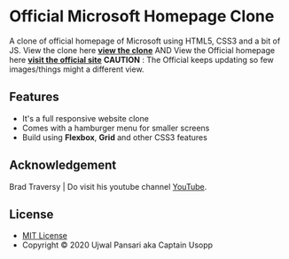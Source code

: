 # Official Microsoft Homepage Clone

A clone of official homepage of Microsoft using HTML5, CSS3 and a bit of JS.
View the clone here [__view the clone__](https://captain-usopp.github.io/microsoft-clone/) AND View the Official homepage here [__visit the official site__](https://www.microsoft.com/en-in)
__CAUTION__ : The Official keeps updating so few images/things might a different view.

## Features

* It's a full responsive website clone
* Comes with a hamburger menu for smaller screens
* Build using __Flexbox__, __Grid__ and other CSS3 features

## Acknowledgement

Brad Traversy | Do visit his youtube channel [YouTube](https://www.youtube.com/channel/UC29ju8bIPH5as8OGnQzwJyA).

## License

* [MIT License](https://opensource.org/licenses/MIT)
* Copyright &copy; 2020 Ujwal Pansari aka Captain Usopp